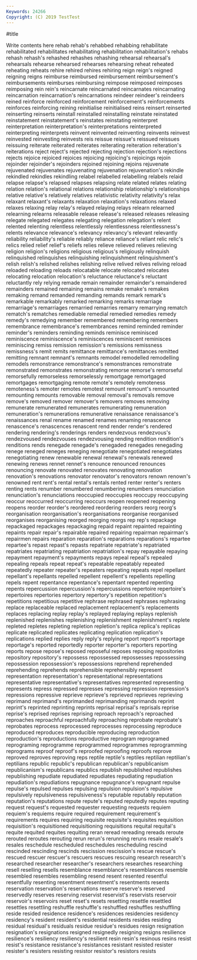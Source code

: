 ```yaml
---
Keywords: 24266
Copyright: (C) 2019 TestTest
---
```


#title

Write contents here
rehab rehab's rehabbed rehabbing
rehabilitate rehabilitated rehabilitates rehabilitating rehabilitation rehabilitation's rehabs rehash rehash's rehashed
rehashes rehashing rehearsal rehearsal's rehearsals rehearse rehearsed rehearses rehearsing reheat
reheated reheating reheats rehire rehired rehires rehiring reign reign's reigned
reigning reigns reimburse reimbursed reimbursement reimbursement's reimbursements reimburses reimbursing reimpose
reimposed reimposes reimposing rein rein's reincarnate reincarnated reincarnates reincarnating reincarnation
reincarnation's reincarnations reindeer reindeer's reindeers reined reinforce reinforced reinforcement reinforcement's
reinforcements reinforces reinforcing reining reinitialise reinitialised reins reinsert reinserted reinserting
reinserts reinstall reinstalled reinstalling reinstate reinstated reinstatement reinstatement's reinstates reinstating
reinterpret reinterpretation reinterpretation's reinterpretations reinterpreted reinterpreting reinterprets reinvent reinvented reinventing
reinvents reinvest reinvested reinvesting reinvests reis reissue reissue's reissued reissues
reissuing reiterate reiterated reiterates reiterating reiteration reiteration's reiterations reject reject's
rejected rejecting rejection rejection's rejections rejects rejoice rejoiced rejoices rejoicing
rejoicing's rejoicings rejoin rejoinder rejoinder's rejoinders rejoined rejoining rejoins rejuvenate
rejuvenated rejuvenates rejuvenating rejuvenation rejuvenation's rekindle rekindled rekindles rekindling relabel
relabelled relabelling relabels relaid relapse relapse's relapsed relapses relapsing relate
related relates relating relation relation's relational relations relationship relationship's relationships
relative relative's relatively relatives relativistic relativity relativity's relax relaxant relaxant's
relaxants relaxation relaxation's relaxations relaxed relaxes relaxing relay relay's relayed
relaying relays relearn relearned relearning relearns releasable release release's released
releases releasing relegate relegated relegates relegating relegation relegation's relent relented
relenting relentless relentlessly relentlessness relentlessness's relents relevance relevance's relevancy relevancy's
relevant relevantly reliability reliability's reliable reliably reliance reliance's reliant relic
relic's relics relied relief relief's reliefs relies relieve relieved relieves
relieving religion religion's religions religious religious's religiously relinquish relinquished relinquishes
relinquishing relinquishment relinquishment's relish relish's relished relishes relishing relive relived
relives reliving reload reloaded reloading reloads relocatable relocate relocated relocates
relocating relocation relocation's reluctance reluctance's reluctant reluctantly rely relying remade
remain remainder remainder's remaindered remainders remained remaining remains remake remake's
remakes remaking remand remanded remanding remands remark remark's remarkable remarkably
remarked remarking remarks remarriage remarriage's remarriages remarried remarries remarry remarrying
rematch rematch's rematches remediable remedial remedied remedies remedy remedy's remedying
remember remembered remembering remembers remembrance remembrance's remembrances remind reminded reminder
reminder's reminders reminding reminds reminisce reminisced reminiscence reminiscence's reminiscences reminiscent
reminisces reminiscing remiss remission remission's remissions remissness remissness's remit remits
remittance remittance's remittances remitted remitting remnant remnant's remnants remodel remodelled
remodelling remodels remonstrance remonstrance's remonstrances remonstrate remonstrated remonstrates remonstrating remorse
remorse's remorseful remorsefully remorseless remorselessly remortgage remortgaged remortgages remortgaging remote
remote's remotely remoteness remoteness's remoter remotes remotest remount remount's remounted
remounting remounts removable removal removal's removals remove remove's removed remover
remover's removers removes removing remunerate remunerated remunerates remunerating remuneration remuneration's
remunerations remunerative renaissance renaissance's renaissances renal rename renamed renames renaming
renascence renascence's renascences renascent rend render render's rendered rendering rendering's
renderings renders rendezvous rendezvous's rendezvoused rendezvouses rendezvousing rending rendition rendition's
renditions rends renegade renegade's renegaded renegades renegading renege reneged reneges
reneging renegotiate renegotiated renegotiates renegotiating renew renewable renewal renewal's renewals
renewed renewing renews rennet rennet's renounce renounced renounces renouncing renovate
renovated renovates renovating renovation renovation's renovations renovator renovator's renovators renown
renown's renowned rent rent's rental rental's rentals rented renter renter's
renters renting rents renumber renumbered renumbering renumbers renunciation renunciation's renunciations
reoccupied reoccupies reoccupy reoccupying reoccur reoccurred reoccurring reoccurs reopen reopened
reopening reopens reorder reorder's reordered reordering reorders reorg reorg's reorganisation
reorganisation's reorganisations reorganise reorganised reorganises reorganising reorged reorging reorgs rep
rep's repackage repackaged repackages repackaging repaid repaint repainted repainting repaints
repair repair's repairable repaired repairing repairman repairman's repairmen repairs reparation
reparation's reparations reparations's repartee repartee's repast repast's repasts repatriate repatriate's
repatriated repatriates repatriating repatriation repatriation's repay repayable repaying repayment repayment's
repayments repays repeal repeal's repealed repealing repeals repeat repeat's repeatable
repeatably repeated repeatedly repeater repeater's repeaters repeating repeats repel repellant
repellant's repellants repelled repellent repellent's repellents repelling repels repent repentance
repentance's repentant repented repenting repents repercussion repercussion's repercussions repertoire repertoire's
repertoires repertories repertory repertory's repetition repetition's repetitions repetitious repetitive rephrase
rephrased rephrases rephrasing replace replaceable replaced replacement replacement's replacements replaces
replacing replay replay's replayed replaying replays replenish replenished replenishes replenishing
replenishment replenishment's replete repleted repletes repleting repletion repletion's replica replica's
replicas replicate replicated replicates replicating replication replication's replications replied replies
reply reply's replying report report's reportage reportage's reported reportedly reporter
reporter's reporters reporting reports repose repose's reposed reposeful reposes reposing
repositories repository repository's repossess repossessed repossesses repossessing repossession repossession's repossessions
reprehend reprehended reprehending reprehends reprehensible reprehensibly represent representation representation's representational
representations representative representative's representatives represented representing represents repress repressed represses
repressing repression repression's repressions repressive reprieve reprieve's reprieved reprieves reprieving
reprimand reprimand's reprimanded reprimanding reprimands reprint reprint's reprinted reprinting reprints
reprisal reprisal's reprisals reprise reprise's reprised reprises reprising reproach reproach's
reproached reproaches reproachful reproachfully reproaching reprobate reprobate's reprobates reprocess reprocessed
reprocesses reprocessing reproduce reproduced reproduces reproducible reproducing reproduction reproduction's reproductions
reproductive reprogram reprogramed reprograming reprogramme reprogrammed reprogrammes reprogramming reprograms reproof
reproof's reproofed reproofing reproofs reprove reproved reproves reproving reps reptile
reptile's reptiles reptilian reptilian's reptilians republic republic's republican republican's republicanism
republicanism's republicans republics republish republished republishes republishing repudiate repudiated repudiates
repudiating repudiation repudiation's repudiations repugnance repugnance's repugnant repulse repulse's repulsed
repulses repulsing repulsion repulsion's repulsive repulsively repulsiveness repulsiveness's reputable reputably
reputation reputation's reputations repute repute's reputed reputedly reputes reputing request
request's requested requester requesting requests requiem requiem's requiems require required
requirement requirement's requirements requires requiring requisite requisite's requisites requisition requisition's
requisitioned requisitioning requisitions requital requital's requite requited requites requiting reran
reread rereading rereads reroute rerouted reroutes rerouting rerun rerun's rerunning
reruns resale resale's resales reschedule rescheduled reschedules rescheduling rescind rescinded
rescinding rescinds rescission rescission's rescue rescue's rescued rescuer rescuer's rescuers
rescues rescuing research research's researched researcher researcher's researchers researches researching
resell reselling resells resemblance resemblance's resemblances resemble resembled resembles resembling
resend resent resented resentful resentfully resenting resentment resentment's resentments resents
reservation reservation's reservations reserve reserve's reserved reservedly reserves reserving reservist
reservist's reservists reservoir reservoir's reservoirs reset reset's resets resetting resettle
resettled resettles resettling reshuffle reshuffle's reshuffled reshuffles reshuffling reside resided
residence residence's residences residencies residency residency's resident resident's residential residents
resides residing residual residual's residuals residue residue's residues resign resignation
resignation's resignations resigned resignedly resigning resigns resilience resilience's resiliency resiliency's
resilient resin resin's resinous resins resist resist's resistance resistance's resistances
resistant resisted resister resister's resisters resisting resistor resistor's resistors resists

